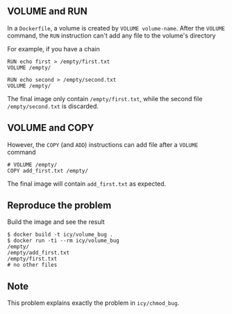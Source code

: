 ## VOLUME and RUN

In a `Dockerfile`, a volume is created by `VOLUME volume-name`.
After the `VOLUME` command, the `RUN` instruction can't add any file
to the volume's directory

For example, if you have a chain

    RUN echo first > /empty/first.txt
    VOLUME /empty/

    RUN echo second > /empty/second.txt
    VOLUME /empty/

The final image only contain `/empty/first.txt`, while the second file
`/empty/second.txt` is discarded.

## VOLUME and COPY

However, the `COPY` (and `ADD`) instructions can add file after
a `VOLUME` command

    # VOLUME /empty/
    COPY add_first.txt /empty/

The final image will contain `add_first.txt` as expected.

## Reproduce the problem

Build the image and see the result

    $ docker build -t icy/volume_bug .
    $ docker run -ti --rm icy/volume_bug
    /empty/
    /empty/add_first.txt
    /empty/first.txt
    # no other files

## Note

This problem explains exactly the problem in `icy/chmod_bug`.

